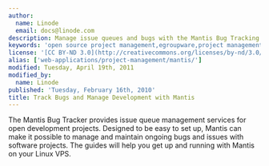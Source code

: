```yaml
---
author:
  name: Linode
  email: docs@linode.com
description: Manage issue queues and bugs with the Mantis Bug Tracking System
keywords: 'open source project management,egroupware,project management'
license: '[CC BY-ND 3.0](http://creativecommons.org/licenses/by-nd/3.0/us/)'
alias: ['web-applications/project-management/mantis/']
modified: Tuesday, April 19th, 2011
modified_by:
  name: Linode
published: 'Tuesday, February 16th, 2010'
title: Track Bugs and Manage Development with Mantis
---
```


The Mantis Bug Tracker provides issue queue management services for open development projects. Designed to be easy to set up, Mantis can make it possible to manage and maintain ongoing bugs and issues with software projects. The guides will help you get up and running with Mantis on your Linux VPS.
